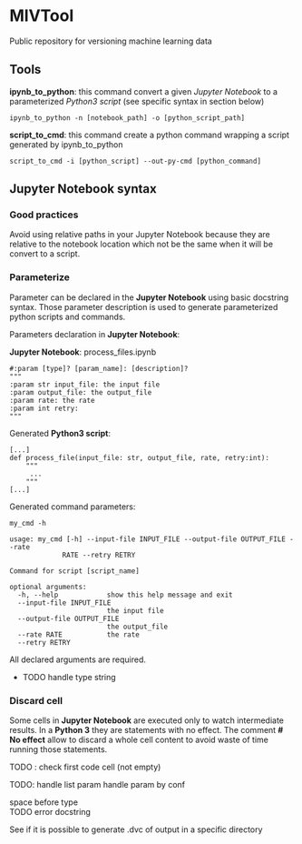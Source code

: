 MlVTool
=======
Public repository for versioning machine learning data


Tools
-----

**ipynb_to_python**: this command convert a given *Jupyter Notebook* to a
parameterized *Python3 script* (see specific syntax in section below)

    ipynb_to_python -n [notebook_path] -o [python_script_path]
    
**script_to_cmd**: this command create a python command wrapping a script 
generated by ipynb_to_python

    script_to_cmd -i [python_script] --out-py-cmd [python_command]
    

Jupyter Notebook syntax
-----------------------

### Good practices 

Avoid using relative paths in your Jupyter Notebook because they are relative to 
the notebook location which not be the same when it will be convert to a script.


### Parameterize

Parameter can be declared in the **Jupyter Notebook** using basic docstring syntax.
Those parameter description is used to generate parameterized python scripts and commands.

Parameters declaration in **Jupyter Notebook**:

**Jupyter Notebook**: process_files.ipynb

    
    #:param [type]? [param_name]: [description]?
    """
    :param str input_file: the input file
    :param output_file: the output_file
    :param rate: the rate
    :param int retry:
    """
    
Generated **Python3 script**:

    [...]
    def process_file(input_file: str, output_file, rate, retry:int):
        """
         ...
        """
    [...]

Generated command parameters:

    my_cmd -h
    
    usage: my_cmd [-h] --input-file INPUT_FILE --output-file OUTPUT_FILE --rate
                 RATE --retry RETRY
    
    Command for script [script_name]
    
    optional arguments:
      -h, --help            show this help message and exit
      --input-file INPUT_FILE
                            the input file
      --output-file OUTPUT_FILE
                            the output_file
      --rate RATE           the rate
      --retry RETRY

All declared arguments are required.


- TODO handle type string

### Discard cell

Some cells in **Jupyter Notebook** are executed only to watch intermediate results.
In a **Python 3** they are statements with no effect. 
The comment **# No effect** allow to discard a whole cell content to avoid waste of 
time running those statements.



     



TODO : check first code cell (not empty)

TODO: handle list param 
handle param by conf    

space before type   
TODO error docstring

See if it is possible to generate .dvc of output in a specific directory
